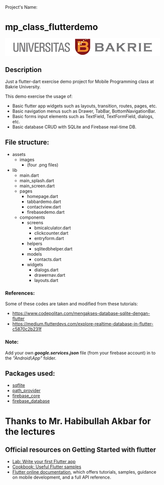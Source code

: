 Project's Name:
# mp_class_flutterdemo

![UB banner](assets/images/Logo_UB_Tengah.png)

## Description
Just a flutter-dart exercise demo project for Mobile Programming class at Bakrie University.

This demo exercise the usage of:
- Basic flutter app widgets such as layouts, transition, routes, pages, etc.
- Basic navigation menus such as Drawer, TabBar, BottomNavigationBar.
- Basic forms input elements such as TextField, TextFormField, dialogs, etc.
- Basic database CRUD with SQLite and Firebase real-time DB.

## File structure:
  - assets
    - images
      - (four .png files)
  - lib
    - main.dart
    - main_splash.dart
    - main_screen.dart
    - pages
      - homepage.dart
      - tabbardemo.dart
      - contactview.dart
      - firebasedemo.dart
    - components
      - screens
        - bmicalculator.dart
        - clickcounter.dart
        - entryform.dart
      - helpers
        - sqlitedbhelper.dart
      - models
        - contacts.dart
      - widgets
        - dialogs.dart
        - drawernav.dart
        - layouts.dart

### References:
Some of these codes are taken and modified from these tutorials:
  - https://www.codepolitan.com/mengakses-database-sqlite-dengan-flutter
  - https://medium.flutterdevs.com/explore-realtime-database-in-flutter-c5870c2b231f

### Note:  
  Add your own ***google.services.json*** file (from your firebase account) in to the *"Android\App"* folder. 

## Packages used:
  - [sqflite](https://pub.dev/packages/sqflite)
  - [path_provider](https://pub.dev/packages/path_provider)
  - [firebase_core](https://pub.dev/packages/firebase_core)
  - [firebase_database](https://pub.dev/packages/firebase_database)

# Thanks to Mr. Habibullah Akbar for the lectures

## Official resources on Getting Started with flutter
- [Lab: Write your first Flutter app](https://flutter.dev/docs/get-started/codelab)
- [Cookbook: Useful Flutter samples](https://flutter.dev/docs/cookbook)
- [Flutter online documentation](https://flutter.dev/docs), which offers tutorials, samples, guidance on mobile development, and a full API reference.
